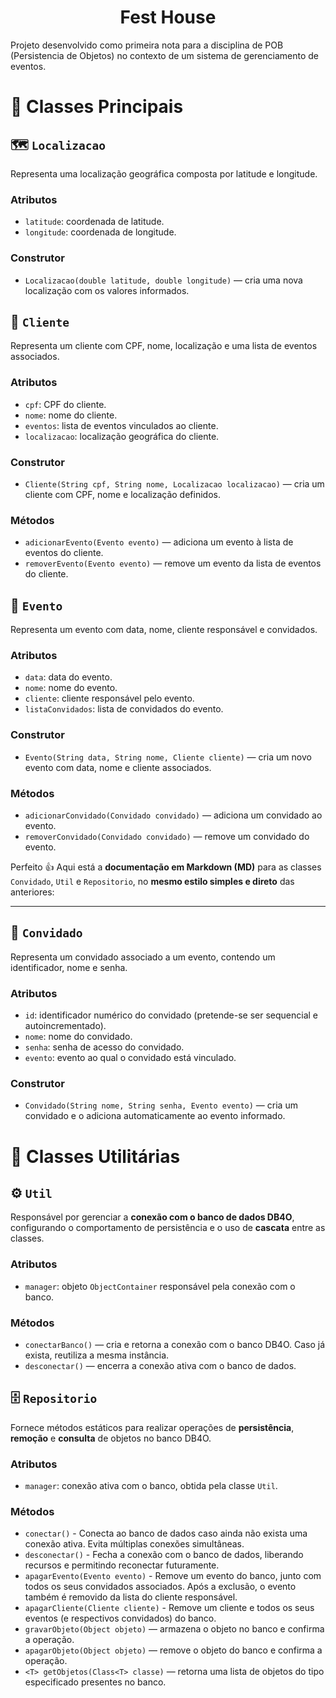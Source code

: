 <h1 align="center">
    Fest House
</h1>

Projeto desenvolvido como primeira nota para a disciplina de POB (Persistencia de Objetos) no contexto de um sistema de gerenciamento de eventos.

# 📘 Classes Principais

## 🗺️  `Localizacao`
Representa uma localização geográfica composta por latitude e longitude.

### Atributos

* `latitude`: coordenada de latitude.
* `longitude`: coordenada de longitude.

### Construtor

* `Localizacao(double latitude, double longitude)` — cria uma nova localização com os valores informados.



## 👤  `Cliente`
Representa um cliente com CPF, nome, localização e uma lista de eventos associados.

### Atributos

* `cpf`: CPF do cliente.
* `nome`: nome do cliente.
* `eventos`: lista de eventos vinculados ao cliente.
* `localizacao`: localização geográfica do cliente.

### Construtor

* `Cliente(String cpf, String nome, Localizacao localizacao)` — cria um cliente com CPF, nome e localização definidos.

### Métodos

* `adicionarEvento(Evento evento)` — adiciona um evento à lista de eventos do cliente.
* `removerEvento(Evento evento)` — remove um evento da lista de eventos do cliente.


## 🎉  `Evento`
Representa um evento com data, nome, cliente responsável e convidados.

### Atributos

* `data`: data do evento.
* `nome`: nome do evento.
* `cliente`: cliente responsável pelo evento.
* `listaConvidados`: lista de convidados do evento.

### Construtor

* `Evento(String data, String nome, Cliente cliente)` — cria um novo evento com data, nome e cliente associados.

### Métodos

* `adicionarConvidado(Convidado convidado)` — adiciona um convidado ao evento.
* `removerConvidado(Convidado convidado)` — remove um convidado do evento.

Perfeito 👍
Aqui está a **documentação em Markdown (MD)** para as classes `Convidado`, `Util` e `Repositorio`, no **mesmo estilo simples e direto** das anteriores:

---

## 👥  `Convidado`
Representa um convidado associado a um evento, contendo um identificador, nome e senha.

### Atributos

* `id`: identificador numérico do convidado (pretende-se ser sequencial e autoincrementado).
* `nome`: nome do convidado.
* `senha`: senha de acesso do convidado.
* `evento`: evento ao qual o convidado está vinculado.

### Construtor

* `Convidado(String nome, String senha, Evento evento)` — cria um convidado e o adiciona automaticamente ao evento informado.

# 💼 Classes Utilitárias

## ⚙️ `Util`
Responsável por gerenciar a **conexão com o banco de dados DB4O**, configurando o comportamento de persistência e o uso de **cascata** entre as classes.

### Atributos

* `manager`: objeto `ObjectContainer` responsável pela conexão com o banco.

### Métodos

* `conectarBanco()` — cria e retorna a conexão com o banco DB4O. Caso já exista, reutiliza a mesma instância.
* `desconectar()` — encerra a conexão ativa com o banco de dados.


## 🗄️ `Repositorio`
Fornece métodos estáticos para realizar operações de **persistência**, **remoção** e **consulta** de objetos no banco DB4O.

### Atributos

* `manager`: conexão ativa com o banco, obtida pela classe `Util`.

### Métodos
* `conectar()` - Conecta ao banco de dados caso ainda não exista uma conexão ativa.
Evita múltiplas conexões simultâneas.
* `desconectar()` - Fecha a conexão com o banco de dados, liberando recursos e permitindo reconectar futuramente.
* `apagarEvento(Evento evento)` - Remove um evento do banco, junto com todos os seus convidados associados. Após a exclusão, o evento também é removido da lista do cliente responsável.
* `apagarCliente(Cliente cliente)` - Remove um cliente e todos os seus eventos (e respectivos convidados) do banco.
* `gravarObjeto(Object objeto)` — armazena o objeto no banco e confirma a operação.
* `apagarObjeto(Object objeto)` — remove o objeto do banco e confirma a operação.
* `<T> getObjetos(Class<T> classe)` — retorna uma lista de objetos do tipo especificado presentes no banco.